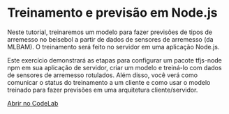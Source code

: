 # Treinamento e previsão em Node.js

Neste tutorial, treinaremos um modelo para fazer previsões de tipos de arremesso no beisebol a partir de dados de sensores de arremesso (da MLBAM). O treinamento será feito no servidor em uma aplicação Node.js.

Este exercício demonstrará as etapas para configurar um pacote tfjs-node npm em sua aplicação de servidor, criar um modelo e treiná-lo com dados de sensores de arremesso rotulados. Além disso, você verá como comunicar o status do treinamento a um cliente e como usar o modelo treinado para fazer previsões em uma arquitetura cliente/servidor.

<a class="button button-white" href="https://codelabs.developers.google.com/codelabs/tensorflowjs-nodejs-codelab/#0">Abrir no CodeLab</a>
